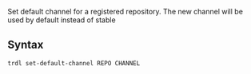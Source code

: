 Set default channel for a registered repository.
The new channel will be used by default instead of stable

## Syntax

```shell
trdl set-default-channel REPO CHANNEL
```

